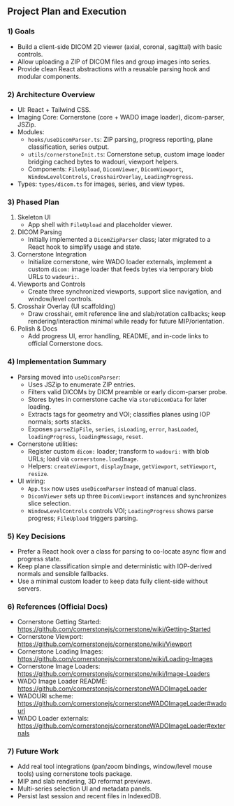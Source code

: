 ## Project Plan and Execution

### 1) Goals

- Build a client-side DICOM 2D viewer (axial, coronal, sagittal) with basic controls.
- Allow uploading a ZIP of DICOM files and group images into series.
- Provide clean React abstractions with a reusable parsing hook and modular components.

### 2) Architecture Overview

- UI: React + Tailwind CSS.
- Imaging Core: Cornerstone (core + WADO image loader), dicom-parser, JSZip.
- Modules:
  - `hooks/useDicomParser.ts`: ZIP parsing, progress reporting, plane classification, series output.
  - `utils/cornerstoneInit.ts`: Cornerstone setup, custom image loader bridging cached bytes to wadouri, viewport helpers.
  - Components: `FileUpload`, `DicomViewer`, `DicomViewport`, `WindowLevelControls`, `CrosshairOverlay`, `LoadingProgress`.
- Types: `types/dicom.ts` for images, series, and view types.

### 3) Phased Plan

1. Skeleton UI
   - App shell with `FileUpload` and placeholder viewer.
2. DICOM Parsing
   - Initially implemented a `DicomZipParser` class; later migrated to a React hook to simplify usage and state.
3. Cornerstone Integration
   - Initialize cornerstone, wire WADO loader externals, implement a custom `dicom:` image loader that feeds bytes via temporary blob URLs to `wadouri:`.
4. Viewports and Controls
   - Create three synchronized viewports, support slice navigation, and window/level controls.
5. Crosshair Overlay (UI scaffolding)
   - Draw crosshair, emit reference line and slab/rotation callbacks; keep rendering/interaction minimal while ready for future MIP/orientation.
6. Polish & Docs
   - Add progress UI, error handling, README, and in-code links to official Cornerstone docs.

### 4) Implementation Summary

- Parsing moved into `useDicomParser`:
  - Uses JSZip to enumerate ZIP entries.
  - Filters valid DICOMs by DICM preamble or early dicom-parser probe.
  - Stores bytes in cornerstone cache via `storeDicomData` for later loading.
  - Extracts tags for geometry and VOI; classifies planes using IOP normals; sorts stacks.
  - Exposes `parseZipFile`, `series`, `isLoading`, `error`, `hasLoaded`, `loadingProgress`, `loadingMessage`, `reset`.
- Cornerstone utilities:
  - Register custom `dicom:` loader; transform to `wadouri:` with blob URLs; load via `cornerstone.loadImage`.
  - Helpers: `createViewport`, `displayImage`, `getViewport`, `setViewport`, `resize`.
- UI wiring:
  - `App.tsx` now uses `useDicomParser` instead of manual class.
  - `DicomViewer` sets up three `DicomViewport` instances and synchronizes slice selection.
  - `WindowLevelControls` controls VOI; `LoadingProgress` shows parse progress; `FileUpload` triggers parsing.

### 5) Key Decisions

- Prefer a React hook over a class for parsing to co-locate async flow and progress state.
- Keep plane classification simple and deterministic with IOP-derived normals and sensible fallbacks.
- Use a minimal custom loader to keep data fully client-side without servers.

### 6) References (Official Docs)

- Cornerstone Getting Started: https://github.com/cornerstonejs/cornerstone/wiki/Getting-Started
- Cornerstone Viewport: https://github.com/cornerstonejs/cornerstone/wiki/Viewport
- Cornerstone Loading Images: https://github.com/cornerstonejs/cornerstone/wiki/Loading-Images
- Cornerstone Image Loaders: https://github.com/cornerstonejs/cornerstone/wiki/Image-Loaders
- WADO Image Loader README: https://github.com/cornerstonejs/cornerstoneWADOImageLoader
- WADOURI scheme: https://github.com/cornerstonejs/cornerstoneWADOImageLoader#wadouri
- WADO Loader externals: https://github.com/cornerstonejs/cornerstoneWADOImageLoader#externals

### 7) Future Work

- Add real tool integrations (pan/zoom bindings, window/level mouse tools) using cornerstone tools package.
- MIP and slab rendering, 3D reformat previews.
- Multi-series selection UI and metadata panels.
- Persist last session and recent files in IndexedDB.
